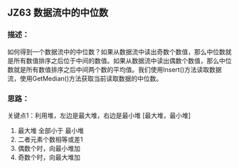 ## JZ63 数据流中的中位数
### 描述：
如何得到一个数据流中的中位数？如果从数据流中读出奇数个数值，那么中位数就是所有数值排序之后位于中间的数值。如果从数据流中读出偶数个数值，那么中位数就是所有数值排序之后中间两个数的平均值。我们使用Insert()方法读取数据流，使用GetMedian()方法获取当前读取数据的中位数。

### 思路：
关键点1：利用堆，左边是最大堆，右边是最小堆 [最大堆，最小堆]
1) 最大堆 全部小于 最小堆
2) 二者元素个数相等或差1
3) 偶数个时，向最小堆加
4) 奇数个时，向最大堆加